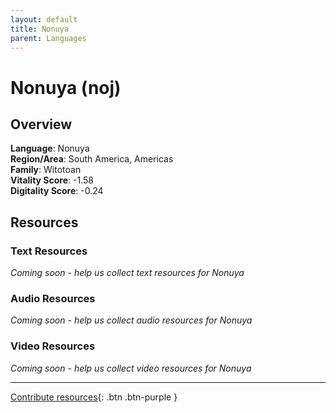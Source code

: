 ```yaml
---
layout: default
title: Nonuya
parent: Languages
---
```


# Nonuya (noj)

## Overview

**Language**: Nonuya  
**Region/Area**: South America, Americas  
**Family**: Witotoan  
**Vitality Score**: -1.58  
**Digitality Score**: -0.24  

## Resources

### Text Resources
*Coming soon - help us collect text resources for Nonuya*

### Audio Resources
*Coming soon - help us collect audio resources for Nonuya*

### Video Resources
*Coming soon - help us collect video resources for Nonuya*

---

[Contribute resources](https://fairtrain.github.io/){: .btn .btn-purple }
